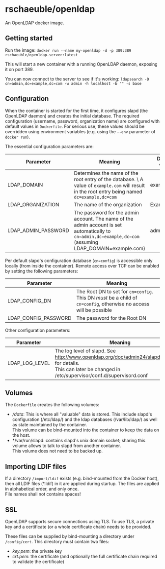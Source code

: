 # rschaeuble/openldap

An OpenLDAP docker image.


## Getting started

Run the image:
`docker run --name my-openldap -d -p 389:389 rschaeuble/openldap-server:latest`

This will start a new container with a running OpenLDAP daemon, exposing it on
port 389.

You can now connect to the server to see if it's working:
`ldapsearch -D cn=admin,dc=example,dc=com -w admin -h localhost -b "" -s base`


## Configuration

When the container is started for the first time, it configures slapd (the OpenLDAP daemon)
and creates the initial database. The required configuration (username, password, organization name)
are configured with default values in `Dockerfile`. For serious use, these values should
be overridden using environment variables (e.g. using the `--env` parameter of `docker run`).

The essential configuration parameters are:

| Parameter | Meaning | Default value |
| --------- | ------- | ------------- |
| LDAP_DOMAIN | Determines the name of the root entry of the database. \ A value of `example.com` will result in the root entry being named `dc=example,dc=com`| example.com |
| LDAP_ORGANIZATION | The name of the organization | Example |
| LDAP_ADMIN_PASSWORD | The password for the admin account. The name of the admin account is set automatically to `cn=admin,dc=example,dc=com` (assuming LDAP_DOMAIN=example.com) | admin |

Per default slapd's configuration database (`cn=config`) is accessible only locally (from inside the container). Remote access over TCP can be enabled by setting the following parameters:

| Parameter | Meaning |
| --------- | ------- |
| LDAP_CONFIG_DN | The Root DN to set for `cn=config`. This DN *must* be a child of `cn=config`, otherwise no access will be possible |
| LDAP_CONFIG_PASSWORD | The password for the Root DN |

Other configuration parameters:

| Parameter | Meaning |
| --------- | ------- |
| LDAP_LOG_LEVEL | The log level of slapd. See http://www.openldap.org/doc/admin24/slapdconf2.html for details.<br/>This can later be changed in /etc/supervisor/conf.d/supervisord.conf |


## Volumes

The `Dockerfile` creates the following volumes:

* */data*: This is where all "valuable" data is stored. This include slapd's configuration (/etc/ldap/) and the ldap databases (/var/lib/ldap/) as well as state maintained by the container.<br/>This volume can be bind-mounted into the container to keep the data on the host.
* */var/run/slapd: contains slapd's unix domain socket; sharing this volume allows to talk to slapd from another container.<br/>This volume does not need to be backed up.


## Importing LDIF files

If a directory `/import/ldif` exists (e.g. bind-mounted from the Docker host), then all LDIF files (*.ldif) in it are applied during startup. The files are applied in alphabetical order, and only once.<br/>File names shall not contains spaces!


## SSL

OpenLDAP supports secure connections using TLS. To use TLS, a private key and a certificate (or a whole certificate chain) needs to be provided.

These files can be supplied by bind-mounting a directory under `/config/cert`. This directory must contain two files:
* *key.pem*: the private key
* *crt.pem*: the certificate (and optionally the full certificate chain required to validate the certificate)

